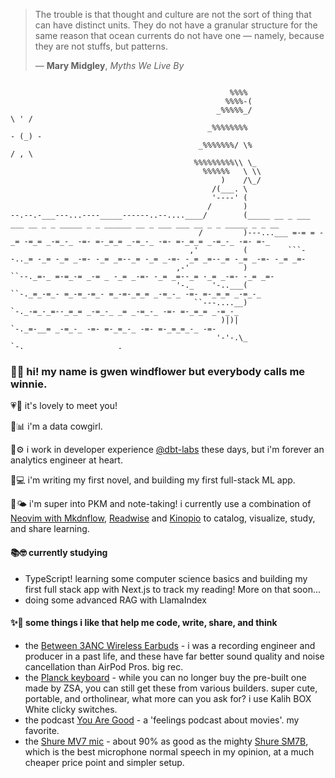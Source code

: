 > The trouble is that thought and culture are not the sort of thing that can have distinct units. 
> They do not have a granular structure for the same reason that ocean currents do not have one — namely, because they are not stuffs, but patterns.
>
> — **Mary Midgley**, _Myths We Live By_
```shell
                            
                                                 %%%%
                                                %%%%-(
                                              _%%%%%_/                        \ ' /
                                            _%%%%%%%%                        - (_) -
                                          _%%%%%%%/ \%                        / , \
                                         %%%%%%%%%\\ \_
                                           %%%%%%   \ \\
                                               )    /\_/
                                             /(___. \
                                             '----' (
                                            /       )
--.--.-___---...----_____------..--....____/        (_____ __ _ ___ ___ __ _ _ _____ _ _ ______ __ _ ___ ___ __ _ _ _____ _ _ __
                                          /         )---...___ =-= = -_= -=_= _-=_-_ -=- =-_=_= _-=_-_ -=- =-_=_= _-=_-_ -=- =-_
                                        ,'          (         ```--.._= -_= -_= _-=- -_= _=--_= -_= _-=- -_= _=--_= -_= _-=- -_= _=-
                                     ,-'            )                 ``--._=-_ =-=_-= _-= _ -_= _-=- -_= _=--_= -_= _-=- -_= _=-
                                     '-._    '-..___(                       ``-._=_-=_- =_-=_-=_- =_-=-_=_= _-=_-_ -=- =-_=_= _-=_-_ 
                                         ``---....__)                            `-._-=_-_=--_=_= _-=_-_ _= _-=_-_ -=- =-_=_= _-=_-_ 
                                               )|)|                                  `-._=-__= _-=_-_ -=- =-_=_-_ -=- =-_=_=_-_ -=- 
                                              '-'-.\_                                    `-.                     .                                                               
```
### 👋🌻 hi! my name is gwen windflower but everybody calls me winnie.

💗🤗 it's lovely to meet you!

🤠📊 i'm a data cowgirl.

🍊⚙️ i work in developer experience [@dbt-labs](https://github.com/dbt-labs) these days, but i'm forever an analytics engineer at heart.

📝💻 i'm writing my first novel, and building my first full-stack ML app.

🌱🌤️ i'm super into PKM and note-taking! i currently use a combination of [Neovim with Mkdnflow](https://github.com/jakewvincent/mkdnflow.nvim), [Readwise](https://readwise.io) and [Kinopio](https://kinopio.club) to catalog, visualize, study, and share learning.

#### 📚🤓 currently studying
- TypeScript! learning some computer science basics and building my first full stack app with Next.js to track my reading! More on that soon...
- doing some advanced RAG with LlamaIndex

#### ✨🌸 some things i like that help me code, write, share, and think
- the [Between 3ANC Wireless Earbuds](https://www.status.co/products/between-3anc) - i was a recording engineer and producer in a past life, and these have far better sound quality and noise cancellation than AirPod Pros. big rec.
- the [Planck keyboard](https://blog.zsa.io/2307-goodbye-planck-ez/) - while you can no longer buy the pre-built one made by ZSA, you can still get these from various builders. super cute, portable, and ortholinear, what more can you ask for? i use Kalih BOX White clicky switches.
- the podcast [You Are Good](https://linktr.ee/youaregood) - a 'feelings podcast about movies'. my favorite.
- the [Shure MV7 mic](https://www.shure.com/en-US/products/microphones/mv7) - about 90% as good as the mighty [Shure SM7B](https://en.wikipedia.org/wiki/Shure_SM7), which is the best microphone normal speech in my opinion, at a much cheaper price point and simpler setup.
